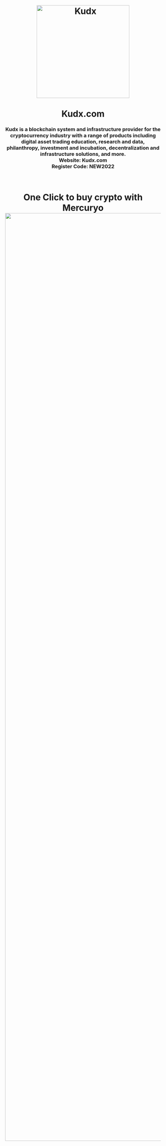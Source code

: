 <div align="center">
<h1>
  <img src="https://i.ibb.co/Y8P5vhT/kudx.png" alt="Kudx" width="300"/>
  <br/><br/>
  Kudx.com
</h1>

<h3>
  Kudx is a blockchain system and infrastructure provider for the cryptocurrency industry with a range of products including digital asset trading education, research and data, philanthropy, investment and incubation, decentralization and infrastructure solutions, and more.
  <br>Website: Kudx.com<br>Register Code: NEW2022
</h3>

<h1>
  <br>
  One Click to buy crypto with Mercuryo<br>
  <img src="https://i.ibb.co/BccY8WB/Screenshot-7.png" alt="Kudx" width="3000"/>
</h1>
<div/>
